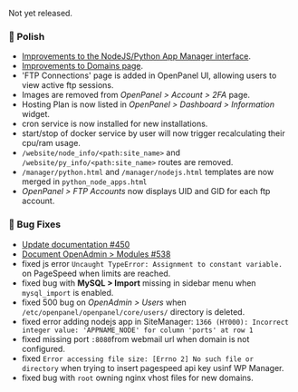Not yet released.

### 💅 Polish
- [Improvements to the NodeJS/Python App Manager interface](https://i.postimg.cc/SmpVJF2f/2025-07-08-13-56.png).
- [Improvements to Domains page](https://i.postimg.cc/KcjbpHxV/2025-07-08-17-18.png).
- 'FTP Connections' page is added in OpenPanel UI, allowing users to view active ftp sessions.
- Images are removed from *OpenPanel > Account > 2FA* page.
- Hosting Plan is now listed in *OpenPanel > Dashboard > Information* widget.
- cron service is now installed for new installations.
- start/stop of docker service by user will now trigger recalculating their cpu/ram usage.
- `/website/node_info/<path:site_name>` and `/website/py_info/<path:site_name>` routes are removed.
- `/manager/python.html` and `/manager/nodejs.html` templates are now merged in `python_node_apps.html`
- *OpenPanel > FTP Accounts* now displays UID and GID for each ftp account.

### 🐛 Bug Fixes
- [Update documentation #450](https://github.com/stefanpejcic/OpenPanel/issues/450)
- [Document OpenAdmin > Modules #538](https://github.com/stefanpejcic/OpenPanel/issues/538)
- fixed js error `Uncaught TypeError: Assignment to constant variable.` on PageSpeed when limits are reached.
- fixed bug with **MySQL > Import** missing in sidebar menu when `mysql_import` is enabled.
- fixed 500 bug on *OpenAdmin > Users* when `/etc/openpanel/openpanel/core/users/` directory is deleted.
- fixed error adding nodejs app in SiteManager: `1366 (HY000): Incorrect integer value: 'APPNAME_NODE' for column 'ports' at row 1`
- fixed missing port `:8080`from webmail url when domain is not configured.
- fixed `Error accessing file size: [Errno 2] No such file or directory` when trying to insert pagespeed api key usinf WP Manager.
- fixed bug with `root` owning nginx vhost files for new domains.

